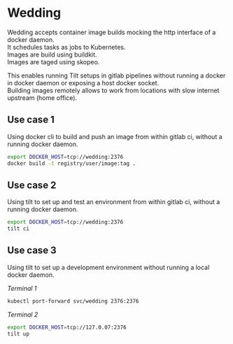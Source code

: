 # Wedding

Wedding accepts container image builds mocking the http interface of a docker daemon.\
It schedules tasks as jobs to Kubernetes.\
Images are build using buildkit.\
Images are taged using skopeo.

This enables running Tilt setups in gitlab pipelines without running a docker in docker daemon or exposing a host docker socket.\
Building images remotely allows to work from locations with slow internet upstream (home office).

## Use case 1

Using docker cli to build and push an image from within gitlab ci, without a running docker daemon.

``` bash
export DOCKER_HOST=tcp://wedding:2376
docker build -t registry/user/image:tag .
```

## Use case 2

Using tilt to set up and test an environment from within gitlab ci, without a running docker daemon.

``` bash
export DOCKER_HOST=tcp://wedding:2376
tilt ci
```

## Use case 3

Using tilt to set up a development environment without running a local docker daemon.

_Terminal 1_
``` bash
kubectl port-forward svc/wedding 2376:2376
```

_Terminal 2_
``` bash
export DOCKER_HOST=tcp://127.0.07:2376
tilt up
```
